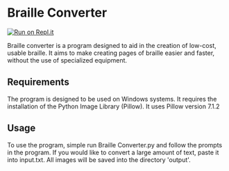 # Braille Converter

[![Run on Repl.it](https://repl.it/badge/github/christofjs/hackathon-6-20)](https://repl.it/github/christofjs/hackathon-6-20)

Braille converter is a program designed to aid in the creation of low-cost, usable braille.
It aims to make creating pages of braille easier and faster, without the use of specialized equipment.

## Requirements

The program is designed to be used on Windows systems. It requires the installation of the Python Image Library (Pillow).
It uses Pillow version 7.1.2

## Usage

To use the program, simple run Braille Converter.py and follow the prompts in the program. If you would like to
convert a large amount of text, paste it into input.txt. All images will be saved into the directory 'output'.
